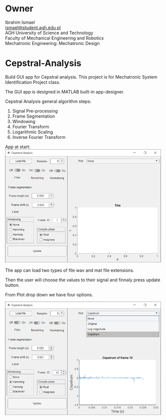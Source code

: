 # Owner 
 Ibrahim Ismael <br />
 ismael@student.agh.edu.pl <br />
 AGH University of Science and Technology <br />
 Faculty of Mechanical Engineering and Robotics <br />
 Mechatronic Engineering: Mechatronic Design <br />

# Cepstral-Analysis
Build GUI app for Cepstral analysis.
This project is for Mechatronic System Identification Project class. 

The GUI app is designed in MATLAB built-in app-designer. 

Cepstral Analysis general algorithm steps: 
1. Signal Pre-processing
2. Frame Segmentation 
3. Windowing
4. Fourier Transform
5. Logarithmic Scaling 
6. Inverse Fourier Transform

App at start:
![Lunch](/img/Lunch.png)

The app can load two types of file wav and mat file extensions. 

Then the user will choose the values to their signal and finnaly press update button. 

From Plot drop down we have four options.

![test](/img/test.png)
